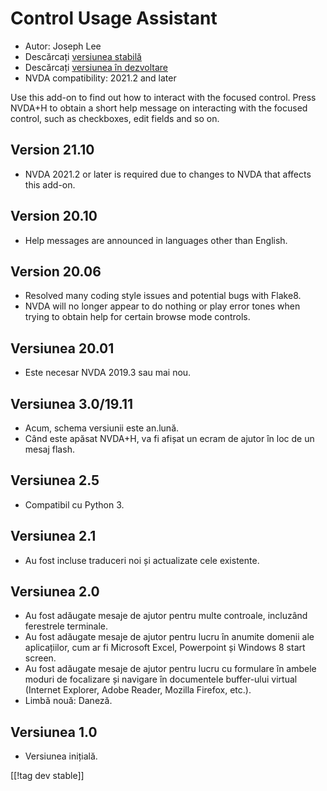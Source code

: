 # Control Usage Assistant #

* Autor: Joseph Lee
* Descărcați [versiunea stabilă][1]
* Descărcați [versiunea în dezvoltare][2]
* NVDA compatibility: 2021.2 and later

Use this add-on to find out how to interact with the focused control.  Press
NVDA+H to obtain a short help message on interacting with the focused
control, such as checkboxes, edit fields and so on.

## Version 21.10

* NVDA 2021.2 or later is required due to changes to NVDA that affects this
  add-on.

## Version 20.10

* Help messages are announced in languages other than English.

## Version 20.06

* Resolved many coding style issues and potential bugs with Flake8.
* NVDA will no longer appear to do nothing or play error tones when trying
  to obtain help for certain browse mode controls.

## Versiunea 20.01

* Este necesar NVDA 2019.3 sau mai nou.

## Versiunea 3.0/19.11

* Acum, schema versiunii este an.lună.
* Când este apăsat NVDA+H, va fi afișat un ecram de ajutor în loc de un
  mesaj flash.

## Versiunea 2.5

* Compatibil cu Python 3.

## Versiunea 2.1

* Au fost incluse traduceri noi și actualizate cele existente.

## Versiunea 2.0

* Au fost adăugate mesaje de ajutor pentru multe controale, incluzând
  ferestrele terminale.
* Au fost adăugate mesaje de ajutor pentru lucru în anumite domenii ale
  aplicațiilor, cum ar fi Microsoft Excel, Powerpoint și Windows 8 start
  screen.
* Au fost adăugate mesaje de ajutor pentru lucru cu formulare în ambele
  moduri de focalizare și navigare în documentele buffer-ului virtual
  (Internet Explorer, Adobe Reader, Mozilla Firefox, etc.).
* Limbă nouă: Daneză.

## Versiunea 1.0

* Versiunea inițială.

[[!tag dev stable]]

[1]: https://addons.nvda-project.org/files/get.php?file=cua

[2]: https://addons.nvda-project.org/files/get.php?file=cua-dev
